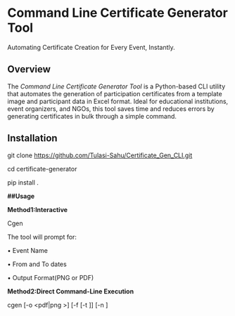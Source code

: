# Command Line Certificate Generator Tool

Automating Certificate Creation for Every Event, Instantly.

## Overview

The *Command Line Certificate Generator Tool* is a Python-based CLI utility that automates the generation of participation certificates from a template image and participant data in Excel format. Ideal for educational institutions, event organizers, and NGOs, this tool saves time and reduces errors by generating certificates in bulk through a simple command.


## Installation

git clone https://github.com/Tulasi-Sahu/Certificate_Gen_CLI.git

cd certificate-generator

pip install .

**##Usage**

**Method1:Interactive**

Cgen  <excel path>

The tool will prompt for:

•	Event Name

•	From and To dates

•	Output Format(PNG or PDF)

**Method2:Direct Command-Line Execution**

cgen [-o <pdf|png >] [-f <from-date> [-t <to-date>]] [-n <program name>] <excel path>


